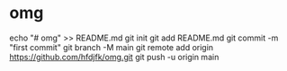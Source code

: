 # omg
echo "# omg" >> README.md
git init
git add README.md
git commit -m "first commit"
git branch -M main
git remote add origin https://github.com/hfdjfk/omg.git
git push -u origin main
